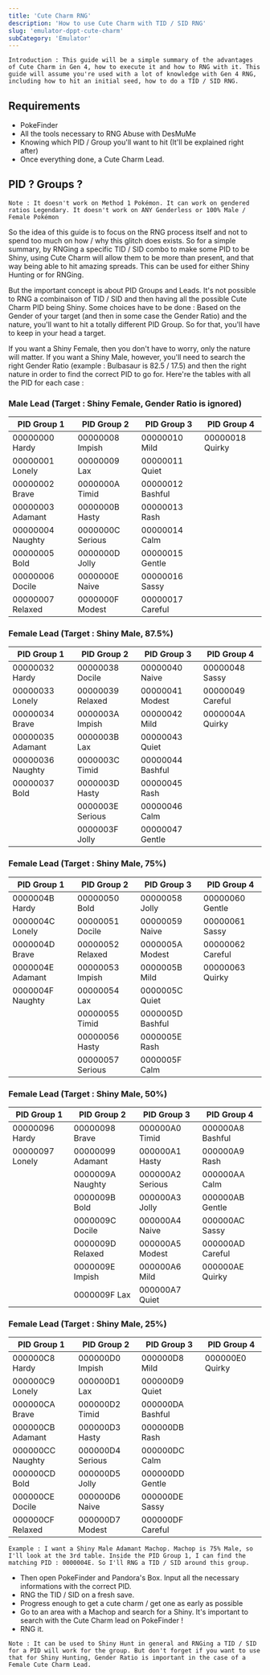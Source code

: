 ```yaml
---
title: 'Cute Charm RNG'
description: 'How to use Cute Charm with TID / SID RNG'
slug: 'emulator-dppt-cute-charm'
subCategory: 'Emulator'
---
```


```
Introduction : This guide will be a simple summary of the advantages of Cute Charm in Gen 4, how to execute it and how to RNG with it. This guide will assume you're used with a lot of knowledge with Gen 4 RNG, including how to hit an initial seed, how to do a TID / SID RNG.
```

## Requirements

- PokeFinder
- All the tools necessary to RNG Abuse with DesMuMe
- Knowing which PID / Group you'll want to hit (It'll be explained right after)
- Once everything done, a Cute Charm Lead.

## PID ? Groups ?

```
Note : It doesn't work on Method 1 Pokémon. It can work on gendered ratios Legendary. It doesn't work on ANY Genderless or 100% Male / Female Pokémon
```

So the idea of this guide is to focus on the RNG process itself and not to spend too much on how / why this glitch does exists. So for a simple summary, by RNGing a specific TID / SID combo to make some PID to be Shiny, using Cute Charm will allow them to be more than present, and that way being able to hit amazing spreads. This can be used for either Shiny Hunting or for RNGing. 

But the important concept is about PID Groups and Leads. It's not possible to RNG a combinaison of TID / SID and then having all the possible Cute Charm PID being Shiny. Some choices have to be done : Based on the Gender of your target (and then in some case the Gender Ratio) and the nature, you'll want to hit a totally different PID Group. So for that, you'll have to keep in your head a target. 

If you want a Shiny Female, then you don't have to worry, only the nature will matter. If you want a Shiny Male, however, you'll need to search the right Gender Ratio (example : Bulbasaur is 82.5 / 17.5) and then the right nature in order to find the correct PID to go for. Here're the tables with all the PID for each case :

### Male Lead (Target : Shiny Female, Gender Ratio is ignored)

| PID Group 1      | PID Group 2     | PID Group 3     | PID Group 4    |
| ---------------- | -----------     | -----------     | -----------    |
| 00000000 Hardy   |00000008 Impish  |00000010 Mild    |00000018 Quirky |
| 00000001 Lonely  |00000009 Lax     |00000011 Quiet   |                |
| 00000002 Brave   |0000000A Timid   |00000012 Bashful |                |
| 00000003 Adamant |0000000B Hasty   |00000013 Rash    |                |
| 00000004 Naughty |0000000C Serious |00000014 Calm    |                |
| 00000005 Bold    |0000000D Jolly   |00000015 Gentle  |                |
| 00000006 Docile  |0000000E Naive   |00000016 Sassy   |                |
| 00000007 Relaxed |0000000F Modest  |00000017 Careful |                |



### Female Lead (Target : Shiny Male, 87.5%)

| PID Group 1      | PID Group 2     | PID Group 3     | PID Group 4     |
| ---------------- | -----------     | -----------     | -----------     |
| 00000032 Hardy   |00000038 Docile  |00000040 Naive   |00000048 Sassy   |
| 00000033 Lonely  |00000039 Relaxed |00000041 Modest  |00000049 Careful |
| 00000034 Brave   |0000003A Impish  |00000042 Mild    |0000004A Quirky  |
| 00000035 Adamant |0000003B Lax     |00000043 Quiet   |                 |
| 00000036 Naughty |0000003C Timid   |00000044 Bashful |                 |
| 00000037 Bold    |0000003D Hasty   |00000045 Rash    |                 |
|                  |0000003E Serious |00000046 Calm    |                 |
|                  |0000003F Jolly   |00000047 Gentle  |                 |			
		
		
### Female Lead (Target : Shiny Male, 75%)

| PID Group 1      | PID Group 2     | PID Group 3     | PID Group 4     |
| ---------------- | -----------     | -----------     | -----------     |
| 0000004B Hardy   |00000050 Bold    |00000058 Jolly   |00000060 Gentle  |
| 0000004C Lonely  |00000051 Docile  |00000059 Naive   |00000061 Sassy   |
| 0000004D Brave   |00000052 Relaxed |0000005A Modest  |00000062 Careful |
| 0000004E Adamant |00000053 Impish  |0000005B Mild    |00000063 Quirky  |
| 0000004F Naughty |00000054 Lax     |0000005C Quiet   |                 |
|                  |00000055 Timid   |0000005D Bashful |                 |
|                  |00000056 Hasty   |0000005E Rash    |                 |
|                  |00000057 Serious |0000005F Calm    |                 |				
			
### Female Lead (Target : Shiny Male, 50%)

| PID Group 1      | PID Group 2     | PID Group 3     | PID Group 4     |
| ---------------- | -----------     | -----------     | -----------     |
| 00000096 Hardy   |00000098 Brave   |000000A0 Timid   |000000A8 Bashful |
| 00000097 Lonely  |00000099 Adamant |000000A1 Hasty   |000000A9 Rash    |
|                  |0000009A Naughty |000000A2 Serious |000000AA Calm    |
|                  |0000009B Bold    |000000A3 Jolly   |000000AB Gentle  |
|                  |0000009C Docile  |000000A4 Naive   |000000AC Sassy   |
|                  |0000009D Relaxed |000000A5 Modest  |000000AD Careful |
|                  |0000009E Impish  |000000A6 Mild    |000000AE Quirky  |
|                  |0000009F Lax     |000000A7 Quiet   |                 |			
			
			
### Female Lead (Target : Shiny Male, 25%)

| PID Group 1      | PID Group 2     | PID Group 3     | PID Group 4     |
| ---------------- | -----------     | -----------     | -----------     |
| 000000C8 Hardy   |000000D0 Impish  |000000D8 Mild    |000000E0 Quirky  |
| 000000C9 Lonely  |000000D1 Lax     |000000D9 Quiet   |                 |
| 000000CA Brave   |000000D2 Timid   |000000DA Bashful |                 |
| 000000CB Adamant |000000D3 Hasty   |000000DB Rash    |                 |
| 000000CC Naughty |000000D4 Serious |000000DC Calm    |                 |
| 000000CD Bold    |000000D5 Jolly   |000000DD Gentle  |                 |
| 000000CE Docile  |000000D6 Naive   |000000DE Sassy   |                 |
| 000000CF Relaxed |000000D7 Modest  |000000DF Careful |                 |	

```
Example : I want a Shiny Male Adamant Machop. Machop is 75% Male, so I'll look at the 3rd table. Inside the PID Group 1, I can find the matching PID : 0000004E. So I'll RNG a TID / SID around this group.
```

* Then open PokeFinder and Pandora's Box. Input all the necessary informations with the correct PID.
* RNG the TID / SID on a fresh save.
* Progress enough to get a cute charm / get one as early as possible
* Go to an area with a Machop and search for a Shiny. It's important to search with the Cute Charm lead on PokeFinder !
* RNG it.

```
Note : It can be used to Shiny Hunt in general and RNGing a TID / SID for a PID will work for the group. But don't forget if you want to use that for Shiny Hunting, Gender Ratio is important in the case of a Female Cute Charm Lead.
```
